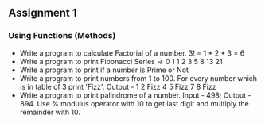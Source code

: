 ## Assignment 1

### Using Functions (Methods)
- Write a program to calculate Factorial of a number. 3! = 1 * 2 * 3 = 6
- Write a program to print Fibonacci Series -> 0 1 1 2 3 5 8 13 21
- Write a program to print if a number is Prime or Not 
- Write a program to print numbers from 1 to 100. For every number which is in table of 3 print 'Fizz'. Output - 1 2 Fizz 4 5 Fizz 7 8 Fizz 
- Write a program to print palindrome of a number. Input - 498; Output - 894. Use % modulus operator with 10 to get last digit and multiply the remainder with 10.
